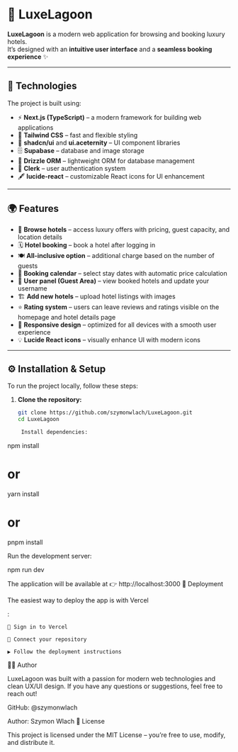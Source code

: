 # 🌊 LuxeLagoon

**LuxeLagoon** is a modern web application for browsing and booking luxury hotels.  
It’s designed with an **intuitive user interface** and a **seamless booking experience** ✨

---

## 🧠 Technologies

The project is built using:

- ⚡ **Next.js (TypeScript)** – a modern framework for building web applications
- 🎨 **Tailwind CSS** – fast and flexible styling
- 🧩 **shadcn/ui** and **ui.aceternity** – UI component libraries
- 🗄️ **Supabase** – database and image storage
- 🧱 **Drizzle ORM** – lightweight ORM for database management
- 🔐 **Clerk** – user authentication system
- 🖋️ **lucide-react** – customizable React icons for UI enhancement

---

## 🌍 Features

- 🏨 **Browse hotels** – access luxury offers with pricing, guest capacity, and location details
- 🗓️ **Hotel booking** – book a hotel after logging in
- 🍽️ **All-inclusive option** – additional charge based on the number of guests
- 📅 **Booking calendar** – select stay dates with automatic price calculation
- 👤 **User panel (Guest Area)** – view booked hotels and update your username
- 🏗️ **Add new hotels** – upload hotel listings with images
- ⭐ **Rating system** – users can leave reviews and ratings visible on the homepage and hotel details page
- 📱 **Responsive design** – optimized for all devices with a smooth user experience
- 💡 **Lucide React icons** – visually enhance UI with modern icons

---

## ⚙️ Installation & Setup

To run the project locally, follow these steps:

1. **Clone the repository:**

   ```bash
   git clone https://github.com/szymonwlach/LuxeLagoon.git
   cd LuxeLagoon

    Install dependencies:
   ```

npm install

# or

yarn install

# or

pnpm install

Run the development server:

npm run dev

The application will be available at 👉 http://localhost:3000
🚀 Deployment

The easiest way to deploy the app is with Vercel

:

    🔑 Sign in to Vercel

    🔗 Connect your repository

    ▶️ Follow the deployment instructions

👨‍💻 Author

LuxeLagoon was built with a passion for modern web technologies and clean UX/UI design.
If you have any questions or suggestions, feel free to reach out!

GitHub: @szymonwlach

Author: Szymon Wlach
📜 License

This project is licensed under the MIT License – you’re free to use, modify, and distribute it.
